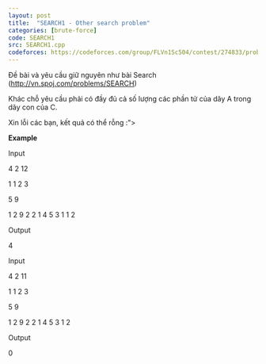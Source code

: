 ```yaml
---
layout: post
title:  "SEARCH1 - Other search problem"
categories: [brute-force]
code: SEARCH1
src: SEARCH1.cpp
codeforces: https://codeforces.com/group/FLVn1Sc504/contest/274833/problem/G
---
```



Đề bài và yêu cầu giữ nguyên như bài Search (http://vn.spoj.com/problems/SEARCH)

Khác chỗ yêu cầu phải có đầy đủ cả số lượng các phần tử của dãy A trong dãy con của C.

Xin lỗi các bạn, kết quả có thể rỗng :">

**Example**  

Input

4 2 12

1 1 2 3

5 9

1 2 9 2 2 1 4 5 3 1 1 2

 Output

4

Input

4 2 11

1 1 2 3

5 9

1 2 9 2 2 1 4 5 3 1 2

 Output

0

<!--more-->


